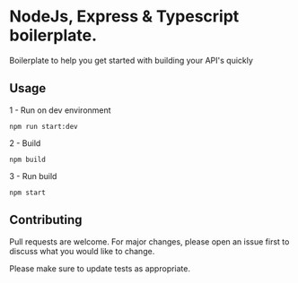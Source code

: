 # NodeJs, Express & Typescript boilerplate.

Boilerplate to help you get started with building your API's quickly

## Usage
1 - Run on dev environment
```
npm run start:dev
```

2 - Build
```
npm build
```

3 - Run build
```
npm start
```

## Contributing
Pull requests are welcome. For major changes, please open an issue first to discuss what you would like to change.

Please make sure to update tests as appropriate.
